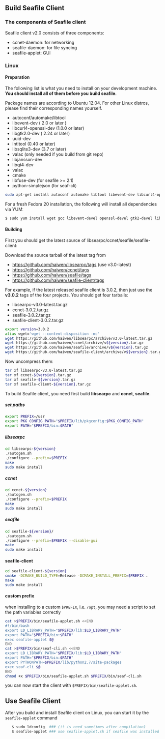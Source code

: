 ## Build Seafile Client ##

### The components of Seafile client ###

Seafile client v2.0 consists of three components:

* ccnet-daemon: for networking
* seafile-daemon: for file syncing
* seafile-applet: GUI

### Linux ###

#### Preparation ####

The following list is what you need to install on your development machine. __You should install all of them before you build seafile__.

Package names are according to Ubuntu 12.04. For other Linux distros, please find their corresponding names yourself.

* autoconf/automake/libtool
* libevent-dev ( 2.0 or later )
* libcurl4-openssl-dev  (1.0.0 or later)
* libgtk2.0-dev ( 2.24 or later)
* uuid-dev
* intltool (0.40 or later) 
* libsqlite3-dev (3.7 or later)
* valac  (only needed if you build from git repo)
* libjansson-dev
* libqt4-dev
* valac
* cmake
* libfuse-dev (for seafile >= 2.1)
* python-simplejson (for seaf-cli)

```bash
sudo apt-get install autoconf automake libtool libevent-dev libcurl4-openssl-dev libgtk2.0-dev uuid-dev intltool libsqlite3-dev valac libjansson-dev libqt4-dev cmake libfuse-dev
```
For a fresh Fedora 20 installation, the following will install all dependencies via YUM:

```bash
$ sudo yum install wget gcc libevent-devel openssl-devel gtk2-devel libuuid-devel sqlite-devel jansson-devel intltool cmake qt-devel fuse-devel libtool vala gcc-c++
```

#### Building ####

First you should get the latest source of libsearpc/ccnet/seafile/seafile-client:

Download the source tarball of the latest tag from 

- https://github.com/haiwen/libsearpc/tags (use v3.0-latest)
- https://github.com/haiwen/ccnet/tags
- https://github.com/haiwen/seafile/tags
- https://github.com/haiwen/seafile-client/tags

For example, if the latest released seafile client is 3.0.2, then just use the **v3.0.2** tags of the four projects. You should get four tarballs:

- libsearpc-v3.0-latest.tar.gz
- ccnet-3.0.2.tar.gz
- seafile-3.0.2.tar.gz
- seafile-client-3.0.2.tar.gz

```sh
export version=3.0.2
alias wget='wget --content-disposition -nc'
wget https://github.com/haiwen/libsearpc/archive/v3.0-latest.tar.gz
wget https://github.com/haiwen/ccnet/archive/v${version}.tar.gz
wget https://github.com/haiwen/seafile/archive/v${version}.tar.gz
wget https://github.com/haiwen/seafile-client/archive/v${version}.tar.gz
```

Now uncompress them:

```sh
tar xf libsearpc-v3.0-latest.tar.gz
tar xf ccnet-${version}.tar.gz
tar xf seafile-${version}.tar.gz
tar xf seafile-client-${version}.tar.gz
```

To build Seafile client, you need first build **libsearpc** and **ccnet**, **seafile**.

##### set paths #####
```bash
export PREFIX=/usr
export PKG_CONFIG_PATH="$PREFIX/lib/pkgconfig:$PKG_CONFIG_PATH"
export PATH="$PREFIX/bin:$PATH"
```

##### libsearpc #####

```bash
cd libsearpc-${version}
./autogen.sh
./configure --prefix=$PREFIX
make
sudo make install
```

##### ccnet #####

```bash
cd ccnet-${version}
./autogen.sh
./configure --prefix=$PREFIX
make
sudo make install
```

##### seafile #####

```bash
cd seafile-${version}/
./autogen.sh
./configure --prefix=$PREFIX --disable-gui
make
sudo make install
```

#### seafile-client ####

```bash
cd seafile-client-${version}
cmake -DCMAKE_BUILD_TYPE=Release -DCMAKE_INSTALL_PREFIX=$PREFIX .
make
sudo make install
```

#### custom prefix ####
when installing to a custom ```$PREFIX```, i.e. ```/opt```, you may need a script to set the path variables correctly

```bash
cat >$PREFIX/bin/seafile-applet.sh <<END
#!/bin/bash
export LD_LIBRARY_PATH="$PREFIX/lib:$LD_LIBRARY_PATH"
export PATH="$PREFIX/bin:$PATH"
exec seafile-applet $@
END
cat >$PREFIX/bin/seaf-cli.sh <<END
export LD_LIBRARY_PATH="$PREFIX/lib:$LD_LIBRARY_PATH"
export PATH="$PREFIX/bin:$PATH"
export PYTHONPATH=$PREFIX/lib/python2.7/site-packages
exec seaf-cli $@
END
chmod +x $PREFIX/bin/seafile-applet.sh $PREFIX/bin/seaf-cli.sh
```
you can now start the client with ```$PREFIX/bin/seafile-applet.sh```. 

## Use Seafile Client ##

After you build and install Seafile client on Linux, you can start it by the `seafile-applet` command
```sh
   $ sudo ldconfig  ### (it is need sometimes after compilation)
   $ seafile-applet ### use seafile-applet.sh if seafile was installed into a custom prefix
```